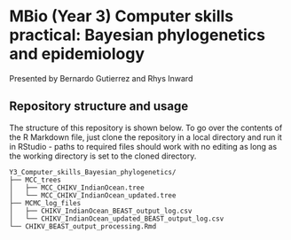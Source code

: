 # MBio (Year 3) Computer skills practical: Bayesian phylogenetics and epidemiology
Presented by Bernardo Gutierrez and Rhys Inward

## Repository structure and usage
The structure of this repository is shown below. To go over the contents of the R Markdown file, just clone the repository in a local directory and run it in RStudio - paths to required files should work with no editing as long as the working directory is set to the cloned directory.

```
Y3_Computer_skills_Bayesian_phylogenetics/
├── MCC_trees
│   ├── MCC_CHIKV_IndianOcean.tree
│   └── MCC_CHIKV_IndianOcean_updated.tree
├── MCMC_log_files
│   ├── CHIKV_IndianOcean_BEAST_output_log.csv
│   └── CHIKV_IndianOcean_updated_BEAST_output_log.csv
└── CHIKV_BEAST_output_processing.Rmd
